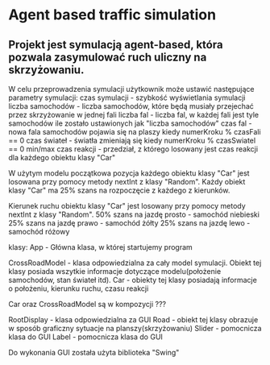 # Agent based traffic simulation
## Projekt jest symulacją agent-based, która pozwala zasymulować ruch uliczny na skrzyżowaniu.

W celu przeprowadzenia symulacji użytkownik może ustawić następujące parametry symulacji:
czas symulacji - szybkość wyświetlania symulacji
liczba samochodów - liczba samochodów, które będą musiały przejechać przez skrzyżowanie w jednej fali
liczba fal - liczba fal, w każdej fali jest tyle samochodów ile zostało ustawionych jak "liczba samochodów"
czas fal - nowa fala samochodów pojawia się na plaszy kiedy numerKroku % czasFali == 0 
czas świateł - światła zmieniają się kiedy numerKroku % czasSwiatel == 0
min/max czas reakcji - przedział, z którego losowany jest czas reakcji dla każdego obiektu klasy "Car"

W użytym modelu początkowa pozycja każdego obiektu klasy "Car" jest losowana
przy pomocy metody nextInt z klasy "Random". Każdy obiekt klasy "Car" ma 25% szans na rozpoczęcie z każdego z kierunków.

Kierunek ruchu obiektu klasy "Car" jest losowany przy pomocy metody nextInt z klasy "Random".
50% szans na jazdę prosto - samochód niebieski
25% szans na jazdę prawo - samochód żółty
25% szans na jazdę lewo - samochód różowy

klasy:
App - Główna klasa, w której startujemy program

CrossRoadModel - klasa odpowiedzialna za cały model symulacji. Obiekt tej klasy posiada wszytkie informacje
dotyczące modelu(położenie samochodów, stan świateł itd).
Car - obiekty tej klasy posiadają informacje o położeniu, kierunku ruchu, czasu reakcji

Car oraz CrossRoadModel są w kompozycji ???


RootDisplay - klasa odpowiedzialna za GUI
Road - obiekt tej klasy obrazuje w sposób graficzny sytuacje na planszy(skrzyżowaniu)
Slider - pomocnicza klasa do GUI 
Label - pomocnicza klasa do GUI 


Do wykonania GUI została użyta biblioteka "Swing"
